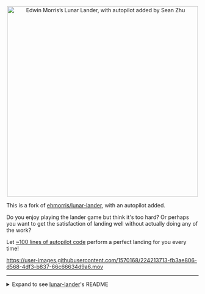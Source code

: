 <p align="center">

<img width="500" alt="Edwin Morris’s Lunar Lander, with autopilot added by Sean Zhu" src="https://user-images.githubusercontent.com/1570168/224214709-8983622e-e70c-4c95-9ab2-4ca97ea21a51.png">

</p>

This is a fork of [ehmorris/lunar-lander](https://github.com/ehmorris/lunar-lander), with an autopilot added.

Do you enjoy playing the lander game but think it's too hard? Or perhaps you want to get the satisfaction of landing well without actually doing any of the work?

Let [~100 lines of autopilot code](./autopilot.js) perform a perfect landing for you every time!

<https://user-images.githubusercontent.com/1570168/224213713-fb3ae806-d568-4df3-b837-66c66634d9a6.mov>

---

<details><summary>Expand to see <a href="ehmorris/https://github.com/ehmorris/lunar-lander">lunar-lander</a>'s README</summary>

# About

A plain JavaScript, HTML, and CSS game with no dependencies.

Code and design: Edwin Morris

Music and sound: Max Kotelchuck

Thanks to [this guide](http://students.cs.ucl.ac.uk/schoolslab/projects/HT5/) for help with the basics.

# Running

Deployed to ehmorris.com via a git submodule.

See `launch.json` for running.

---

### Game Ideas

- Daily challenge
- [Galaxy texture in background like this](https://pixabay.com/photos/milky-way-stars-night-sky-2695569/)
- Move mobile booster controls to one side so they're easier to tap?
- Add rings / bonus point areas to hit before landing
- Make terrain land-able
- Generate a shareable image. Show stats in-canvas.

### Extras

- "Mad dog" mode: start with very high rotation rate
- Confetti when grazing the bottom, or exceeding certain speeds
- Konami code on desktop?
- Use broadcast channel to make a second screen a big dashboard of controls and graphs

### Refactor

- Move end-game logic into index
- Move landed and crashed data objects into state
- Sort out underscores - are they needed? Bit of clutter

### Bugs

- Press a finger in the center, then press another and move it to the left. The center touch is cancelled. This is a touchmove regression, probably due to the touches array.
- Make play speed consistent regardless of frame rate
  - On some screens the refresh rate is 120, on others 60. This changes the speed of play. The game is twice as fast on a new MacBook as on an iPhone. The animations are procedural, so to accomplish this, forces like thrust and gravity will have to be modified based on time elpased between frames. Unsure how to do this.
  - The gameplay target is the experience on a MacBook with a 120hz refresh rate. Phones could possibly be slower, or shorter screens in general - but this should be controlled and not incidental
- iOS safari "from" banner cuts off bottom of canvas

</details>
